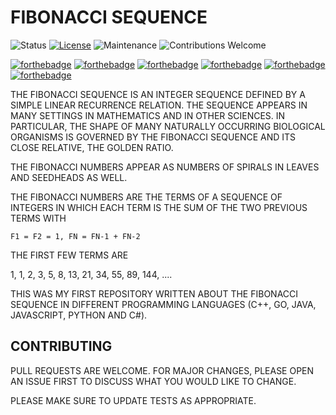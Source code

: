 
# FIBONACCI SEQUENCE

![Status](https://img.shields.io/badge/status-active-brightgreen.svg?style=flat)
[![License](https://img.shields.io/badge/license-mit-brightgreen.svg?style=flat)](https://github.com/iamrajiv/VTU-Lab-Programmes/blob/master/LICENSE)
![Maintenance](https://img.shields.io/badge/Maintained%3F-yes-green.svg)
![Contributions Welcome](https://img.shields.io/badge/contributions-welcome-brightgreen.svg?style=flat)

[![forthebadge](https://forthebadge.com/images/badges/made-with-c-sharp.svg)](https://forthebadge.com)
[![forthebadge](https://forthebadge.com/images/badges/made-with-c-plus-plus.svg)](https://forthebadge.com)
[![forthebadge](https://forthebadge.com/images/badges/made-with-go.svg)](https://forthebadge.com)
[![forthebadge](https://forthebadge.com/images/badges/made-with-java.svg)](https://forthebadge.com)
[![forthebadge](https://forthebadge.com/images/badges/made-with-javascript.svg)](https://forthebadge.com)
[![forthebadge](https://forthebadge.com/images/badges/made-with-python.svg)](https://forthebadge.com)

THE FIBONACCI SEQUENCE IS AN INTEGER SEQUENCE DEFINED BY A SIMPLE LINEAR RECURRENCE RELATION. THE SEQUENCE APPEARS IN MANY SETTINGS IN MATHEMATICS AND IN OTHER SCIENCES. IN PARTICULAR, THE SHAPE OF MANY NATURALLY OCCURRING BIOLOGICAL ORGANISMS IS GOVERNED BY THE FIBONACCI SEQUENCE AND ITS CLOSE RELATIVE, THE GOLDEN RATIO.

THE FIBONACCI NUMBERS APPEAR AS NUMBERS OF SPIRALS IN LEAVES AND SEEDHEADS AS WELL.

THE FIBONACCI NUMBERS ARE THE TERMS OF A SEQUENCE OF INTEGERS IN WHICH EACH TERM IS THE SUM OF THE TWO PREVIOUS TERMS WITH

    F1 = F2 = 1, FN = FN-1 + FN-2

THE FIRST FEW TERMS ARE

1, 1, 2, 3, 5, 8, 13, 21, 34, 55, 89, 144, ....

THIS WAS MY FIRST REPOSITORY WRITTEN ABOUT THE FIBONACCI SEQUENCE IN DIFFERENT PROGRAMMING LANGUAGES (C++, GO, JAVA, JAVASCRIPT, PYTHON AND C#).

## CONTRIBUTING
PULL REQUESTS ARE WELCOME. FOR MAJOR CHANGES, PLEASE OPEN AN ISSUE FIRST TO DISCUSS WHAT YOU WOULD LIKE TO CHANGE.

PLEASE MAKE SURE TO UPDATE TESTS AS APPROPRIATE.
